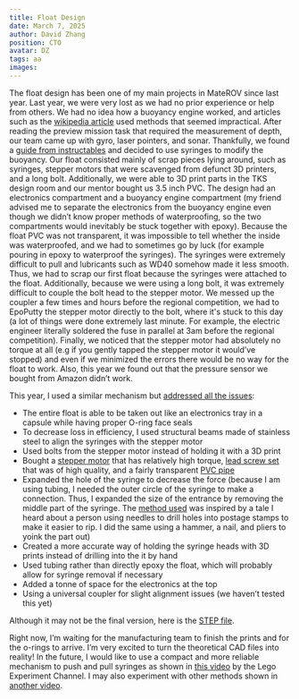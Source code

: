 ```yaml
---
title: Float Design
date: March 7, 2025
author: David Zhang
position: CTO
avatar: DZ
tags: aa
images:
---
```


The float design has been one of my main projects in MateROV since last year. Last year, we were very lost as we had no prior experience or help from others. We had no idea how a buoyancy engine worked, and articles such as the [wikipedia article](https://en.wikipedia.org/wiki/Buoyancy_engine) used methods that seemed impractical. After reading the preview mission task that required the measurement of depth, our team came up with gyro, laser pointers, and sonar. Thankfully, we found a [guide from instructables](https://www.instructables.com/Underwater-Glider/) and decided to use syringes to modify the buoyancy. Our float consisted mainly of scrap pieces lying around, such as syringes, stepper motors that were scavenged from defunct 3D printers, and a long bolt. Additionally, we were able to 3D print parts in the TKS design room and our mentor bought us 3.5 inch PVC. The design had an electronics compartment and a buoyancy engine compartment (my friend advised me to separate the electronics from the buoyancy engine even though we didn’t know proper methods of waterproofing, so the two compartments would inevitably be stuck together with epoxy). Because the float PVC was not transparent, it was impossible to tell whether the inside was waterproofed, and we had to sometimes go by luck (for example pouring in epoxy to waterproof the syringes). The syringes were extremely difficult to pull and lubricants such as WD40 somehow made it less smooth. Thus, we had to scrap our first float because the syringes were attached to the float. Additionally, because we were using a long bolt, it was extremely difficult to couple the bolt head to the stepper motor. We messed up the coupler a few times and hours before the regional competition, we had to EpoPutty the stepper motor directly to the bolt, where it's stuck to this day (a lot of things were done extremely last minute. For example, the electric engineer literally soldered the fuse in parallel at 3am before the regional competition). Finally, we noticed that the stepper motor had absolutely no torque at all (e.g if you gently tapped the stepper motor it would’ve stopped) and even if we minimized the errors there would be no way for the float to work. Also, this year we found out that the pressure sensor we bought from Amazon didn’t work. 

This year, I used a similar mechanism but [addressed all the issues](https://youtu.be/9TrLYAlDmAg):
 - The entire float is able to be taken out like an electronics tray in a capsule while having proper O-ring face seals
 - To decrease loss in efficiency, I used structural beams made of stainless steel to align the syringes with the stepper motor
 - Used bolts from the stepper motor instead of holding it with a 3D print 
 - Bought a [stepper motor](https://www.aliexpress.com/item/1005006104443954.html) that has relatively high torque, [lead screw set](https://www.aliexpress.com/item/1005002085320555.html) that was of high quality, and a fairly transparent [PVC pipe](https://www.aliexpress.com/item/1005005890935183.html) 
 - Expanded the hole of the syringe to decrease the force (because I am using tubing, I needed the outer circle of the syringe to make a connection. Thus, I expanded the size of the entrance by removing the middle part of the syringe. The [method used](https://www.youtube.com/watch?v=ORL7fASZpUw) was inspired by a tale I heard about a person using needles to drill holes into postage stamps to make it easier to rip. I did the same using a hammer, a nail, and pliers to yoink the part out)
 - Created a more accurate way of holding the syringe heads with 3D prints instead of drilling into the it by hand 
 - Used tubing rather than directly epoxy the float, which will probably allow for syringe removal if necessary 
 - Added a tonne of space for the electronics at the top 
 - Using a universal coupler for slight alignment issues (we haven’t tested this yet)

Although it may not be the final version, here is the [STEP file](https://drive.google.com/file/d/1AnbART2U5zjeA3a6lvJc0xrgnfLWK7QG/view?usp=sharing). 

Right now, I’m waiting for the manufacturing team to finish the prints and for the o-rings to arrive. I’m very excited to turn the theoretical CAD files into reality! In the future, I would like to use a compact and more reliable mechanism to push and pull syringes as shown in [this video](https://www.youtube.com/watch?v=KLEH8RJsYgI) by the Lego Experiment Channel. I may also experiment with other methods shown in [another video](https://www.youtube.com/watch?v=ZdhM0SjlS9o). 